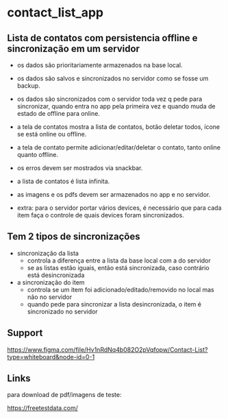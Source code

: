 # contact_list_app


## Lista de contatos com persistencia offline e sincronização em um servidor

- os dados são prioritariamente armazenados na base local.
- os dados são salvos e sincronizados no servidor como se fosse um backup.
- os dados são sincronizados com o servidor toda vez q pede para sincronizar, quando entra no app pela primeira vez e quando muda de estado de offline para online.
- a tela de contatos mostra a lista de contatos, botão deletar todos, ícone se está online ou offline.
- a tela de contato permite adicionar/editar/deletar o contato, tanto online quanto offline.
- os erros devem ser mostrados via snackbar.
- a lista de contatos é lista infinita.
- as imagens e os pdfs devem ser armazenados no app e no servidor.

- extra: para o servidor portar vários devices, é necessário que para cada item faça o controle de quais devices foram sincronizados.

## Tem 2 tipos de sincronizações
- sincronização da lista
  - controla a diferença entre a lista da base local com a do servidor
  - se as listas estão iguais, então está sincronizada, caso contrário está desincronizada
- a sincronização do item
  - controla se um item foi adicionado/editado/removido no local mas não no servidor
  - quando pede para sincronizar a lista desincronizada, o item é sincronizado no servidor

## Support

https://www.figma.com/file/Hv1nRdNq4b082O2pVqfopw/Contact-List?type=whiteboard&node-id=0-1

## Links

para download de pdf/imagens de teste:

https://freetestdata.com/